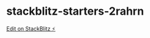 # stackblitz-starters-2rahrn

[Edit on StackBlitz ⚡️](https://stackblitz.com/edit/stackblitz-starters-2rahrn)